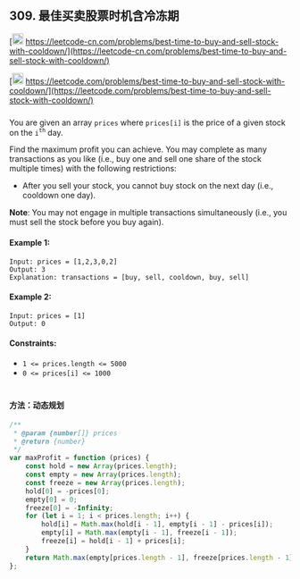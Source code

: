 ## 309. 最佳买卖股票时机含冷冻期

[<img src="https://static.leetcode-cn.com/cn-mono-assets/production/assets/logo-dark-cn.c42314a8.svg" height="20" /> https://leetcode-cn.com/problems/best-time-to-buy-and-sell-stock-with-cooldown/](https://leetcode-cn.com/problems/best-time-to-buy-and-sell-stock-with-cooldown/)

[<img src="https://assets.leetcode.com/static_assets/public/webpack_bundles/images/logo-dark.e99485d9b.svg" height="20"/> https://leetcode.com/problems/best-time-to-buy-and-sell-stock-with-cooldown/](https://leetcode.com/problems/best-time-to-buy-and-sell-stock-with-cooldown/)

###

You are given an array `prices` where `prices[i]` is the price of a given stock on the `i`<sup>`th`</sup> day.

Find the maximum profit you can achieve. You may complete as many transactions as you like (i.e., buy one and sell one share of the stock multiple times) with the following restrictions:

-   After you sell your stock, you cannot buy stock on the next day (i.e., cooldown one day).

**Note**: You may not engage in multiple transactions simultaneously (i.e., you must sell the stock before you buy again).

#### Example 1:

```
Input: prices = [1,2,3,0,2]
Output: 3
Explanation: transactions = [buy, sell, cooldown, buy, sell]
```

#### Example 2:

```
Input: prices = [1]
Output: 0
```

#### Constraints:

-   `1 <= prices.length <= 5000`
-   `0 <= prices[i] <= 1000`

#

#### 方法：动态规划

```js
/**
 * @param {number[]} prices
 * @return {number}
 */
var maxProfit = function (prices) {
    const hold = new Array(prices.length);
    const empty = new Array(prices.length);
    const freeze = new Array(prices.length);
    hold[0] = -prices[0];
    empty[0] = 0;
    freeze[0] = -Infinity;
    for (let i = 1; i < prices.length; i++) {
        hold[i] = Math.max(hold[i - 1], empty[i - 1] - prices[i]);
        empty[i] = Math.max(empty[i - 1], freeze[i - 1]);
        freeze[i] = hold[i - 1] + prices[i];
    }
    return Math.max(empty[prices.length - 1], freeze[prices.length - 1]);
};
```
